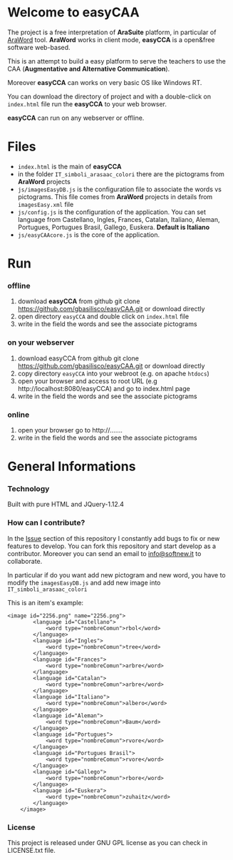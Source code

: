 # Welcome to easyCAA

The project is a free interpretation of **AraSuite** platform, in particular of [AraWord](http://sourceforge.net/projects/araword/files/?source=navbar) tool. **AraWord** works in client mode, **easyCCA** is a open&free software web-based. 

This is an attempt to build a easy platform to serve the teachers to use the CAA (**Augmentative and Alternative Communication**).

Moreover **easyCCA** can works on very basic OS like Windows RT. 

You can download the directory of project and with a double-click on `index.html` file run the **easyCCA** to your web browser.

**easyCCA** can run on any webserver or offline.

# Files

 - `index.html` is the main of **easyCCA**
 - in the folder `IT_simboli_arasaac_colori` there are the pictograms from **AraWord** projects
 - `js/imagesEasyDB.js` is the configuration file to associate the words vs pictograms. This file comes from **AraWord** projects in details from `imagesEasy.xml` file
 - `js/config.js` is the configuration of the application. You can set language from Castellano, Ingles, Frances, Catalan, Italiano, Aleman, Portugues, Portugues Brasil, Gallego, Euskera. **Default is Italiano**
 - `js/easyCAAcore.js` is the core of the application.

# Run

### offline

 1. download **easyCCA** from github
	 git clone https://github.com/gbasilisco/easyCAA.git or download 		directly
 2. open directory `easyCCA` and double click on `index.html` file
 3. write in the field the words and see the associate pictograms

### on your webserver

 1. download easyCCA from github
	 git clone https://github.com/gbasilisco/easyCAA.git or download 		directly
 2. copy directory `easyCCA` into your webroot (e.g. on apache `htdocs`)
 3. open your browser and access to root URL (e.g http://localhost:8080/easyCCA) and go to index.html page
 4. write in the field the words and see the associate pictograms
 
### online

 1. open your browser go to http://.......
 2. write in the field the words and see the associate pictograms

# General Informations

### Technology

Built with pure HTML and JQuery-1.12.4

### How can I contribute?

In the  [Issue](https://github.com/gbasilisco/easyCAA/issues)  section of this repository I constantly add bugs to fix or new features to develop. You can fork this repository and start develop as a contributor.
Moreover you can send an email to info@softnew.it to collaborate.

In particular if do you want add new pictogram and new word, you have to modify the `imagesEasyDB.js` and add new image into `IT_simboli_arasaac_colori`

This is an item's example:

    <image id="2256.png" name="2256.png">
            <language id="Castellano">
                <word type="nombreComun">rbol</word>
            </language>
            <language id="Ingles">
                <word type="nombreComun">tree</word>
            </language>
            <language id="Frances">
                <word type="nombreComun">arbre</word>
            </language>
            <language id="Catalan">
                <word type="nombreComun">arbre</word>
            </language>
            <language id="Italiano">
                <word type="nombreComun">albero</word>
            </language>
            <language id="Aleman">
                <word type="nombreComun">Baum</word>
            </language>
            <language id="Portugues">
                <word type="nombreComun">rvore</word>
            </language>
            <language id="Portugues Brasil">
                <word type="nombreComun">rvore</word>
            </language>
            <language id="Gallego">
                <word type="nombreComun">rbore</word>
            </language>
            <language id="Euskera">
                <word type="nombreComun">zuhaitz</word>
            </language>
        </image>

### License

This project is released under GNU GPL license as you can check in LICENSE.txt file.